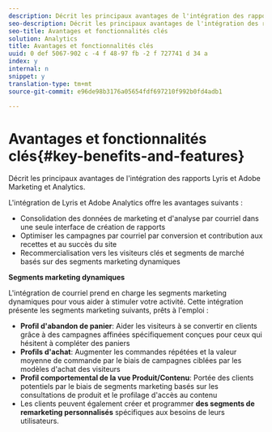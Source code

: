 ```yaml
---
description: Décrit les principaux avantages de l'intégration des rapports Lyris et Adobe Marketing et Analytics.
seo-description: Décrit les principaux avantages de l'intégration des rapports Lyris et Adobe Marketing et Analytics.
seo-title: Avantages et fonctionnalités clés
solution: Analytics
title: Avantages et fonctionnalités clés
uuid: 0 def 5067-902 c -4 f 48-97 fb -2 f 727741 d 34 a
index: y
internal: n
snippet: y
translation-type: tm+mt
source-git-commit: e96de98b3176a05654fdf697210f992b0fd4adb1

---
```



# Avantages et fonctionnalités clés{#key-benefits-and-features}

Décrit les principaux avantages de l'intégration des rapports Lyris et Adobe Marketing et Analytics.

L'intégration de Lyris et Adobe Analytics offre les avantages suivants :

* Consolidation des données de marketing et d'analyse par courriel dans une seule interface de création de rapports
* Optimiser les campagnes par courriel par conversion et contribution aux recettes et au succès du site
* Recommercialisation vers les visiteurs clés et segments de marché basés sur des segments marketing dynamiques

**Segments marketing dynamiques**

L'intégration de courriel prend en charge les segments marketing dynamiques pour vous aider à stimuler votre activité. Cette intégration présente les segments marketing suivants, prêts à l'emploi :

* **Profil d'abandon de panier**: Aider les visiteurs à se convertir en clients grâce à des campagnes affinées spécifiquement conçues pour ceux qui hésitent à compléter des paniers
* **Profils d'achat**: Augmenter les commandes répétées et la valeur moyenne de commande par le biais de campagnes ciblées par les modèles d'achat des visiteurs
* **Profil comportemental de la vue Produit/Contenu**: Portée des clients potentiels par le biais de segments marketing basés sur les consultations de produit et le profilage d'accès au contenu
* Les clients peuvent également créer et programmer **des segments de remarketing personnalisés** spécifiques aux besoins de leurs utilisateurs.

